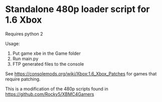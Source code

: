 # Standalone 480p loader script for 1.6 Xbox

Requires python 2

Usage:

1. Put game xbe in the Game folder
2. Run main.py
3. FTP generated files to the console

See https://consolemods.org/wiki/Xbox:1.6_Xbox_Patches for games that require patching.

This is a modification of the 480p scripts found in https://github.com/Rocky5/XBMC4Gamers
